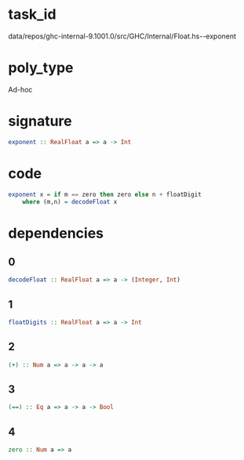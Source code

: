 
# task_id
data/repos/ghc-internal-9.1001.0/src/GHC/Internal/Float.hs--exponent

# poly_type
Ad-hoc

# signature
```haskell
exponent :: RealFloat a => a -> Int
```   

# code
```haskell
exponent x = if m == zero then zero else n + floatDigit       
    where (m,n) = decodeFloat x
```

# dependencies
## 0
```haskell
decodeFloat :: RealFloat a => a -> (Integer, Int)
```
## 1
```haskell
floatDigits :: RealFloat a => a -> Int
```
## 2
```haskell
(+) :: Num a => a -> a -> a
```
## 3
```haskell
(==) :: Eq a => a -> a -> Bool
```
## 4
```haskell
zero :: Num a => a
```